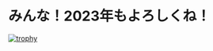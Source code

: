 # みんな！2023年もよろしくね！
[![trophy](https://github-profile-trophy.vercel.app/?username=takuchan&theme=onedark)](https://github.com/ryo-ma/github-profile-trophy)
